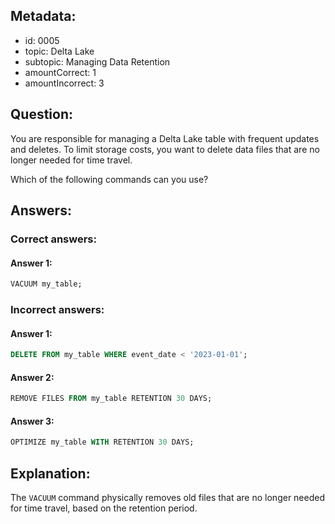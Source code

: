 ## Metadata:

- id: 0005
- topic: Delta Lake
- subtopic: Managing Data Retention
- amountCorrect: 1
- amountIncorrect: 3

## Question:

You are responsible for managing a Delta Lake table with frequent updates and deletes. To limit storage costs, you want to delete data files that are no longer needed for time travel.

Which of the following commands can you use?

## Answers:

### Correct answers:

#### Answer 1:

```sql
VACUUM my_table;
```

### Incorrect answers:

#### Answer 1:

```sql
DELETE FROM my_table WHERE event_date < '2023-01-01';
```

#### Answer 2:

```sql
REMOVE FILES FROM my_table RETENTION 30 DAYS;
```

#### Answer 3:

```sql
OPTIMIZE my_table WITH RETENTION 30 DAYS;
```

## Explanation:

The `VACUUM` command physically removes old files that are no longer needed for time travel, based on the retention period.
